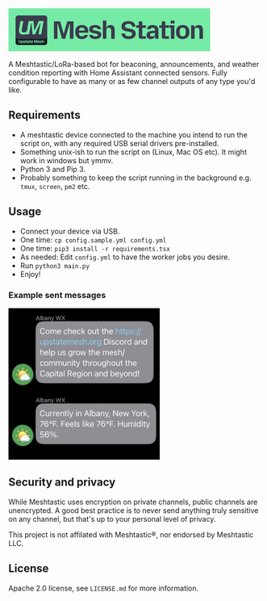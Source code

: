 <img src="./logo.png" alt="Mesh Station Logo" width="400" height="auto">

A Meshtastic/LoRa-based bot for beaconing, announcements, and weather condition reporting with Home Assistant connected sensors. Fully configurable to have as many or as few channel outputs of any type you'd like.

## Requirements

* A meshtastic device connected to the machine you intend to run the script on, with any required USB serial drivers pre-installed.
* Something unix-ish to run the script on (Linux, Mac OS etc). It might work in windows but ymmv. 
* Python 3 and Pip 3.
* Probably something to keep the script running in the background e.g. `tmux`, `screen`, `pm2` etc.

## Usage

* Connect your device via USB.
* One time: `cp config.sample.yml config.yml`
* One time: `pip3 install -r requirements.tsx`
* As needed: Edit `config.yml` to have the worker jobs you desire.
* Run `python3 main.py`
* Enjoy!

### Example sent messages

<img src="./example.jpg" alt="Example" width="300" height="auto">

## Security and privacy

While Meshtastic uses encryption on private channels, public channels are unencrypted. A good best practice is to never send anything truly sensitive on any channel, but that's up to your personal level of privacy.

This project is not affilated with Meshtastic®, nor endorsed by Meshtastic LLC.

## License

Apache 2.0 license, see `LICENSE.md` for more information.
